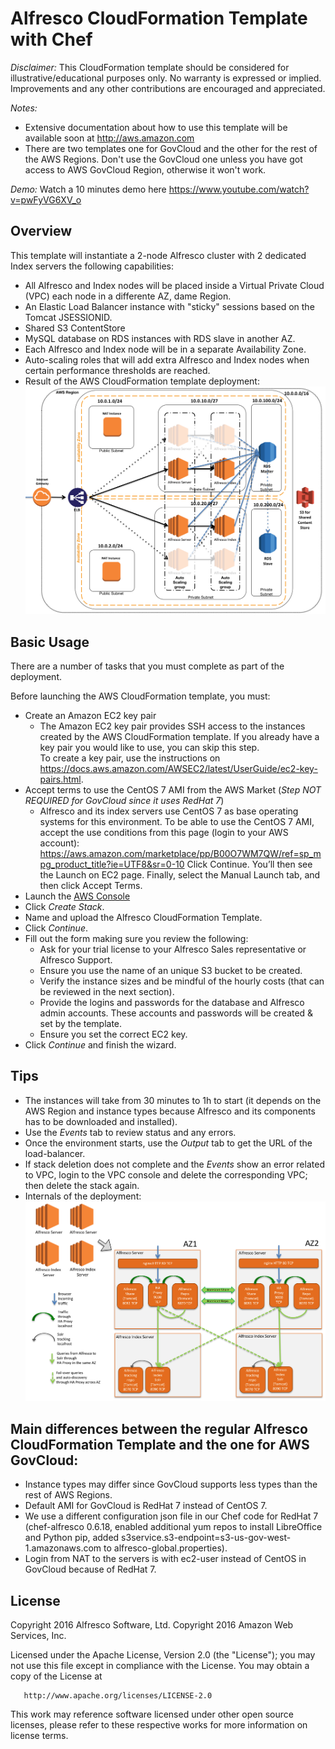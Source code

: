 Alfresco CloudFormation Template with Chef
==========================================

*Disclaimer:* This CloudFormation template should be considered for illustrative/educational purposes only. No warranty is expressed or implied. Improvements and any other contributions are encouraged and appreciated.

*Notes:*
* Extensive documentation about how to use this template will be available soon at http://aws.amazon.com
* There are two templates one for GovCloud and the other for the rest of the AWS Regions. Don't use the GovCloud one unless you have got access to AWS GovCloud Region, otherwise it won't work.

*Demo:* Watch a 10 minutes demo here https://www.youtube.com/watch?v=pwFyVG6XV_o

Overview
--------------------

This template will instantiate a 2-node Alfresco cluster with 2 dedicated Index servers the following capabilities:
* All Alfresco and Index nodes will be placed inside a Virtual Private Cloud (VPC) each node in a differente AZ, dame Region.
* An Elastic Load Balancer instance with "sticky" sessions based on the Tomcat JSESSIONID.
* Shared S3 ContentStore
* MySQL database on RDS instances with RDS slave in another AZ.
* Each Alfresco and Index node will be in a separate Availability Zone.
* Auto-scaling roles that will add extra Alfresco and Index nodes when certain performance thresholds are reached.
* Result of the AWS CloudFormation template deployment:
![AWS Alfresco diagram](img/aws-alfresco.png "AWS Alfresco Diagram")

Basic Usage
-----------
There are a number of tasks that you must complete as part of the deployment.

Before launching the AWS CloudFormation template, you must:
* Create an Amazon EC2 key pair
	* The Amazon EC2 key pair provides SSH access to the instances created by the AWS CloudFormation template. If you already have a key pair you would like to use, you can skip this step.  
To create a key pair, use the instructions on https://docs.aws.amazon.com/AWSEC2/latest/UserGuide/ec2-key-pairs.html.
* Accept terms to use the CentOS 7 AMI from the AWS Market (*Step NOT REQUIRED for GovCloud since it uses RedHat 7*)
	* Alfresco and its index servers use CentOS 7 as base operating systems for this environment. To be able to use the CentOS 7 AMI, accept the use conditions from this page (login to your AWS account): https://aws.amazon.com/marketplace/pp/B00O7WM7QW/ref=sp_mpg_product_title?ie=UTF8&sr=0-10
Click Continue. You’ll then see the Launch on EC2 page. Finally, select the Manual Launch tab, and then click Accept Terms.
* Launch the [AWS Console](http://aws.amazon.com/console/cloudformation)
* Click *Create Stack*.
* Name and upload the Alfresco CloudFormation Template.
* Click *Continue*.
* Fill out the form making sure you review the following:
	* Ask for your trial license to your Alfresco Sales representative or Alfresco Support.
	* Ensure you use the name of an unique S3 bucket to be created.
	* Verify the instance sizes and be mindful of the hourly costs (that can be reviewed in the next section).
	* Provide the logins and passwords for the database and Alfresco admin accounts. These accounts and passwords will be created & set by the template.
	* Ensure you set the correct EC2 key.
* Click *Continue* and finish the wizard.

Tips
----
* The instances will take from 30 minutes to 1h to start (it depends on the AWS Region and instance types because Alfresco and its components has to be downloaded and installed).
* Use the *Events* tab to review status and any errors.
* Once the environment starts, use the *Output* tab to get the URL of the load-balancer.
* If stack deletion does not complete and the *Events* show an error related to VPC, login to the VPC console and delete the corresponding VPC; then delete the stack again.
* Internals of the deployment:
![AWS Alfresco diagram internals](img/aws-alfresco-inside.png "AWS Alfresco diagram internals")

Main differences between the regular Alfresco CloudFormation Template and the one for AWS GovCloud:
---------------------------------------------------------------------------------------------------
* Instance types may differ since GovCloud supports less types than the rest of AWS Regions.
* Default AMI for GovCloud is RedHat 7 instead of CentOS 7.
* We use a different configuration json file in our Chef code for RedHat 7 (chef-alfresco 0.6.18, enabled additional yum repos to install LibreOffice and Python pip, added  s3service.s3-endpoint=s3-us-gov-west-1.amazonaws.com to alfresco-global.properties).
* Login from NAT to the servers is with ec2-user instead of CentOS in GovCloud because of RedHat 7.

License
-------
   Copyright 2016 Alfresco Software, Ltd.
   Copyright 2016 Amazon Web Services, Inc.

   Licensed under the Apache License, Version 2.0 (the "License");
   you may not use this file except in compliance with the License.
   You may obtain a copy of the License at

       http://www.apache.org/licenses/LICENSE-2.0

This work may reference software licensed under other open source licenses, please refer to these respective works for more information on license terms.
